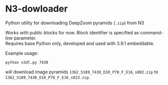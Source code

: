 # N3-dowloader

Python utility for downloading DeepZoom pyramids (```.zip```) from N3

Works with public blocks for now. Block identifier is specified as command-line parameter.  
Requires base Python only, developed and used with 3.9.1 embeddable.

Example usage:

    python n3dl.py 7430

will download image pyramids ```1362_5189_7430_D1R_P70_F_E16_s002.zip``` to ```1362_5189_7430_D1R_P70_F_E16_s023.zip```.